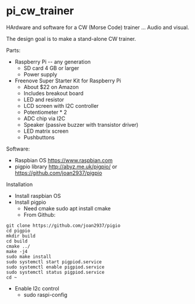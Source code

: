 # pi_cw_trainer
HArdware and software for a CW (Morse Code) trainer ... Audio and visual.

The design goal is to make a stand-alone CW trainer.

Parts:
* Raspberry Pi -- any generation
  * SD card 4 GB or larger
  * Power supply
* Freenove Super Starter Kit for Raspberry Pi
  * About $22 on Amazon
  * Includes breakout board
  * LED and resistor
  * LCD screen with I2C controller
  * Potentiometer * 2
  * ADC chip via I2C
  * Speaker (passive buzzer with transistor driver)
  * LED matrix screen
  * Pushbuttons 

Software:
* Raspbian OS https://www.raspbian.com
* pigpio library http://abyz.me.uk/pigpio/ or https://github.com/joan2937/pigpio

Installation
* Install raspbian OS
* Install pigpio
  * Need cmake
    sudo apt install cmake
  * From Github:
```
git clone https://github.com/joan2937/pigio
cd pigpio
mkdir build
cd build
cmake ../
make -j4
sudo make install
sudo systemctl start pigpiod.service
sudo systemctl enable pigpiod.service
sudo systemctl status pigpiod.service
cd ~
````
* Enable I2c control
  * sudo raspi-config




